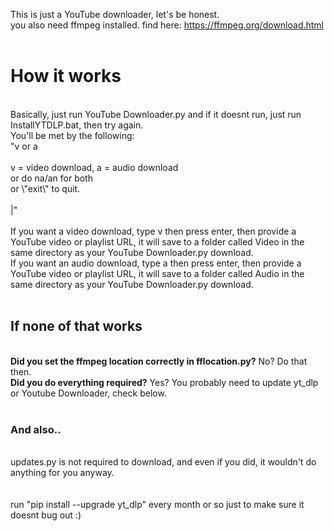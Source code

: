 This is just a YouTube downloader, let's be honest.<br>
you also need ffmpeg installed. find here: https://ffmpeg.org/download.html <br>
<br>
<h1>How it works</h1><br>
Basically, just run YouTube Downloader.py and if it doesnt run, just run InstallYTDLP.bat, then try again.<br>
You'll be met by the following:<br>
"v or a<br>
<br>
v = video download, a = audio download<br>
or do na/an for both<br>
or \"exit\" to quit.<br>
<br>
|"<br>
<br>
If you want a video download, type v then press enter, then provide a YouTube video or playlist URL, it will save to a folder called Video in the same directory as your YouTube Downloader.py download.<br>
If you want an audio download, type a then press enter, then provide a YouTube video or playlist URL, it will save to a folder called Audio in the same directory as your YouTube Downloader.py download.<br>
<br>
<h2>If none of that works</h2><br>
<b>Did you set the ffmpeg location correctly in fflocation.py?</b> No? Do that then.<br>
<b>Did you do everything required?</b> Yes? You probably need to update yt_dlp or Youtube Downloader, check below.<br>
<br>

<h3>And also..</h3><br>
updates.py is not required to download, and even if you did, it wouldn't do anything for you anyway.
<br>
<br>
<br>
run "pip install --upgrade yt_dlp" every month or so just to make sure it doesnt bug out :)
